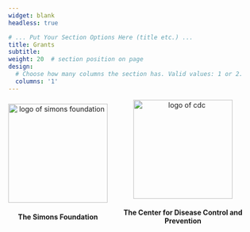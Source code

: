 ```yaml
---
widget: blank
headless: true

# ... Put Your Section Options Here (title etc.) ...
title: Grants
subtitle:
weight: 20  # section position on page
design:
  # Choose how many columns the section has. Valid values: 1 or 2.
  columns: '1'
---
```

<center>
<div style="display: flex !important; justify-content: space-around !important; align-items: center !important;">
<div style="display: flex !important; flex-direction: column !important; justify-content: center !important; align-items: center !important;">
<img src="/img/simons-logo.png" alt="logo of simons foundation" width="200px"/>
<h4 align="center">The Simons Foundation</h4>
</div>
<div style="display: flex !important; flex-direction: column !important; justify-content: center !important; align-items: center !important;">
<img src="/img/cdc-logo.png" alt="logo of cdc" width="200px"/>
<h4 align="center">The Center for Disease Control and Prevention</h4>
</div>

</div>
</center>